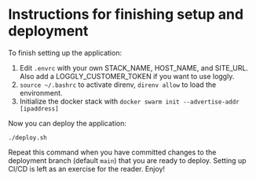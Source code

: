# Instructions for finishing setup and deployment

To finish setting up the application:

1. Edit `.envrc` with your own STACK_NAME, HOST_NAME, and SITE_URL. Also add a
   LOGGLY_CUSTOMER_TOKEN if you want to use loggly.
2. `source ~/.bashrc` to activate direnv, `direnv allow` to load the environment.
3. Initialize the docker stack with `docker swarm init --advertise-addr [ipaddress]`

Now you can deploy the application:

`./deploy.sh`

Repeat this command when you have committed changes to the deployment branch (default
`main`) that you are ready to deploy. Setting up CI/CD is left as an exercise for the
reader. Enjoy!
